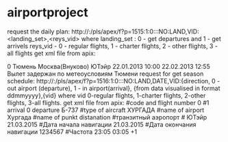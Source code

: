 # airportproject
request the daily plan:
http://<server >:<port>/pls/apex/f?p=1515:1:0:::NO:LAND,VID:<landing_set>,<reys_vid>
where landing_set : 0 - get departures and 1 - get arrivels
reys_vid - 0 - regular flights, 1 - charter flights, 2 - other flights, 3 - all flights
get xml file from apix:
<?xml version="1.0" encoding="UTF-8"?>
<REPORT type="SPP">
	<FLY number="ЮТ2201">
		<AD>0</AD>
		<PORTDIST>Тюмень</PORTDIST>
		<PORTDIST2>Москва(Внуково)</PORTDIST2>
		<PORTDIST3/>
		<CARRNAME>ЮТэйр</CARRNAME>
		<DPLAN>22.01.2013</DPLAN>
		<TPLAN>10:00</TPLAN>
		<DEXP>22.02.2013</DEXP>
		<TEXP>12:55</TEXP>
		<DFACT/>
		<TFACT/>
		<STATUS>Вылет задержан по метеоусловиям Тюмени</STATUS>
	</FLY>
</REPORT>
request for get season schedule:
http://<server>:<port>/pls/apex/f?p=1516:1:0:::NO:LAND,DATE,VID:{direction, 0 - out airport (departure), 1 - in airport(arrival},
{from data visualised in format ddmmyyyy},{vid} where vid 0-regular flights, 1-charter flights, 2-other flights, 3-all flights.
get xml file from apix:
<?xml version="1.0" encoding="UTF-8"?>
<FLY number="N4-8817"> #code and flight number
    <AD>0</AD> #1 arrival 0 departure
    <AIRCRAFT>Б-737</AIRCRAFT> #type of aircraft
    <PORTDIST>ХУРГАДА</PORTDIST> #name of airport
    <PUNKTDIST>Хургада</PUNKTDIST> #name of punkt distanation
    <PORTTRANS></PORTTRANS> #транзитный аэропорт
    <PUNKTTRANS></PUNKTTRANS> #
    <CARRNAME>ЮТэйр</CARRNAME> 
    <DS>21.03.2015</DS> #Дата начала навигации
    <DE>21.03.2015</DE> #Дата окончания навигации
    <WEEK>1234567</WEEK> #Частота
    <TW>23:05</TW>
    <TP>03:05</TP>
</FLY>
<SUT>+1</SUT>
</REPORT>
